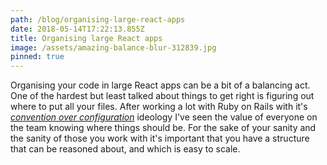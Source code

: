 ```yaml
---
path: /blog/organising-large-react-apps
date: 2018-05-14T17:22:13.855Z
title: Organising large React apps
image: /assets/amazing-balance-blur-312839.jpg
pinned: true
---
```


Organising your code in large React apps can be a bit of a balancing act. One of the hardest but least talked about things to get right is figuring out where to put all your files. After working a lot with Ruby on Rails with it's [_convention over configuration_](https://en.wikipedia.org/wiki/Convention_over_configuration) ideology I've seen the value of everyone on the team knowing where things should be. For the sake of your sanity and the sanity of those you work with it's important that you have a structure that can be reasoned about, and which is easy to scale.
